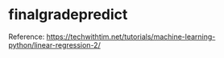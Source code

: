 # finalgradepredict
Reference:
https://techwithtim.net/tutorials/machine-learning-python/linear-regression-2/
